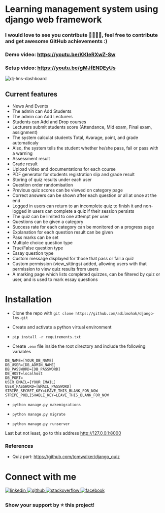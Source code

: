 # Learning management system using django web framework

### I would love to see you contribute 👩‍💻👩‍💻, feel free to contribute and get awesome GitHub achievements :)
### Demo video: https://youtu.be/KKIeRXwZ-Sw
### Setup video: https://youtu.be/gMJfENDEyUs

![dj-lms-dashboard](https://user-images.githubusercontent.com/60693922/212262964-5b5f2cb9-59b6-4be8-bf29-63a5265a7a9e.png)

Current features
----------------
* News And Events
* The admin can Add Students
* The admin can Add Lecturers
* Students can Add and Drop courses
* Lecturers submit students score (Attendance, Mid exam, Final exam, assignment)
* The system calculat students Total, Avarage, point, and grade automaticaly
* Also, the system tells the student whether he/she pass, fail or pass with a warning
* Assessment result
* Grade result
* Upload video and documentations for each course
* PDF generator for students registration slip and grade result
* Storing of quiz results under each user
* Question order randomisation
* Previous quiz scores can be viewed on category page
* Correct answers can be shown after each question or all at once at the end
* Logged in users can return to an incomplete quiz to finish it and non-logged in users can complete a quiz if their session persists
* The quiz can be limited to one attempt per user
* Questions can be given a category
* Success rate for each category can be monitored on a progress page
* Explanation for each question result can be given
* Pass marks can be set
* Multiple choice question type
* True/False question type
* Essay question type
* Custom message displayed for those that pass or fail a quiz
* Custom permission (view_sittings) added, allowing users with that permission to view quiz results from users
* A marking page which lists completed quizzes, can be filtered by quiz or user, and is used to mark essay questions

# Installation

- Clone the repo with `git clone https://github.com/adilmohak/django-lms.git`

- Create and activate a python virtual environment

- `pip install -r requirements.txt`

- Create `.env` file inside the root directory and include the following variables
```config
DB_NAME=[YOUR_DB_NAME]
DB_USER=[DB_ADMIN_NAME]
DB_PASSWORD=[DB_PASSWORD]
DB_HOST=localhost
DB_PORT=
USER_EMAIL=[YOUR_EMAIL]
USER_PASSWORD=[EMAIL_PASSWORD]
STRIPE_SECRET_KEY=LEAVE_THIS_BLANK_FOR_NOW
STRIPE_PUBLISHABLE_KEY=LEAVE_THIS_BLANK_FOR_NOW
```

- `python manage.py makemigrations`

- `python manage.py migrate`

- `python manage.py runserver`

Last but not least, go to this address http://127.0.0.1:8000

### References
- Quiz part: https://github.com/tomwalker/django_quiz

# Connect with me

<div>
<a href="https://www.linkedin.com/in/adilmohak" target="_blank">
<img src=https://img.shields.io/badge/linkedin-%231E77B5.svg?&style=for-the-badge&logo=linkedin&logoColor=white alt=linkedin style="margin-bottom: 5px;" />
</a>
<a href="https://github.com/adilmohak" target="_blank">
<img src=https://img.shields.io/badge/github-%2324292e.svg?&style=for-the-badge&logo=github&logoColor=white alt=github style="margin-bottom: 5px;" />
</a>
<a href="https://stackoverflow.com/users/12872688/adil-mohak" target="_blank">
<img src=https://img.shields.io/badge/stackoverflow-%23F28032.svg?&style=for-the-badge&logo=stackoverflow&logoColor=white alt=stackoverflow style="margin-bottom: 5px;" />
</a>
<a href="https://www.facebook.com/adilmohak1" target="_blank">
<img src=https://img.shields.io/badge/facebook-%232E87FB.svg?&style=for-the-badge&logo=facebook&logoColor=white alt=facebook style="margin-bottom: 5px;" />
</a>
</div>

### Show your support by ⭐️ this project!
